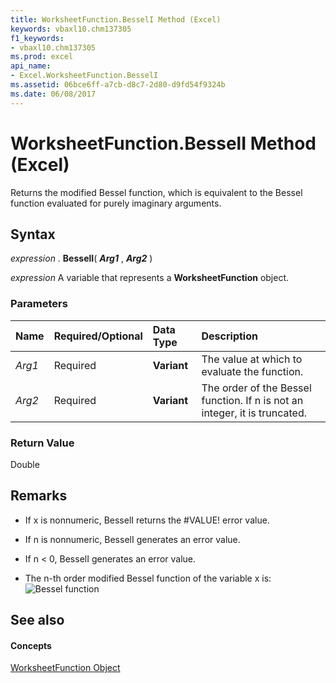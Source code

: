 ```yaml
---
title: WorksheetFunction.BesselI Method (Excel)
keywords: vbaxl10.chm137305
f1_keywords:
- vbaxl10.chm137305
ms.prod: excel
api_name:
- Excel.WorksheetFunction.BesselI
ms.assetid: 06bce6ff-a7cb-d8c7-2d80-d9fd54f9324b
ms.date: 06/08/2017
---
```



# WorksheetFunction.BesselI Method (Excel)

Returns the modified Bessel function, which is equivalent to the Bessel function evaluated for purely imaginary arguments.


## Syntax

 _expression_ . **BesselI**( **_Arg1_** , **_Arg2_** )

 _expression_ A variable that represents a **WorksheetFunction** object.


### Parameters



|**Name**|**Required/Optional**|**Data Type**|**Description**|
|:-----|:-----|:-----|:-----|
| _Arg1_|Required| **Variant**|The value at which to evaluate the function.|
| _Arg2_|Required| **Variant**| The order of the Bessel function. If n is not an integer, it is truncated.|

### Return Value

Double


## Remarks




- If x is nonnumeric, BesselI returns the #VALUE! error value.
    
- If n is nonnumeric, BesselI generates an error value.
    
- If n < 0, BesselI generates an error value.
    
- The n-th order modified Bessel function of the variable x is:
![Bessel function](images/awfbesli_ZA06051111.gif)


    

## See also


#### Concepts


[WorksheetFunction Object](worksheetfunction-object-excel.md)

